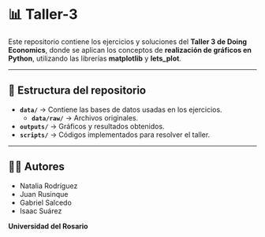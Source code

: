 # 📊 Taller-3  

Este repositorio contiene los ejercicios y soluciones del **Taller 3 de Doing Economics**, donde se aplican los conceptos de **realización de gráficos en Python**, utilizando las librerías **matplotlib** y **lets_plot**.  

---

## 📂 Estructura del repositorio  
- **`data/`** → Contiene las bases de datos usadas en los ejercicios.  
  - **`data/raw/`** → Archivos originales.  
- **`outputs/`** → Gráficos y resultados obtenidos.  
- **`scripts/`** → Códigos implementados para resolver el taller.  

---

## 👨‍💻 Autores  
- Natalia Rodríguez  
- Juan Rusinque  
- Gabriel Salcedo  
- Isaac Suárez  

**Universidad del Rosario**  

